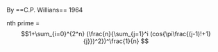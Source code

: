 
By ==C.P. Willians== 1964

nth prime = $$1+\sum_{i=0}^{2^n} (\frac{n}{\sum_{j=1}^i (cos{\pi\frac{(j-1)!+1}{j}})^2})^\frac{1}{n} $$

